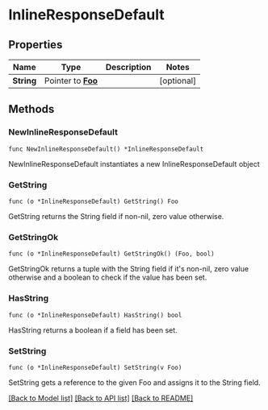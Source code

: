 # InlineResponseDefault

## Properties

Name | Type | Description | Notes
------------ | ------------- | ------------- | -------------
**String** | Pointer to [**Foo**](Foo.md) |  | [optional] 

## Methods

### NewInlineResponseDefault

`func NewInlineResponseDefault() *InlineResponseDefault`

NewInlineResponseDefault instantiates a new InlineResponseDefault object

### GetString

`func (o *InlineResponseDefault) GetString() Foo`

GetString returns the String field if non-nil, zero value otherwise.

### GetStringOk

`func (o *InlineResponseDefault) GetStringOk() (Foo, bool)`

GetStringOk returns a tuple with the String field if it's non-nil, zero value otherwise
and a boolean to check if the value has been set.

### HasString

`func (o *InlineResponseDefault) HasString() bool`

HasString returns a boolean if a field has been set.

### SetString

`func (o *InlineResponseDefault) SetString(v Foo)`

SetString gets a reference to the given Foo and assigns it to the String field.


[[Back to Model list]](../README.md#documentation-for-models) [[Back to API list]](../README.md#documentation-for-api-endpoints) [[Back to README]](../README.md)


